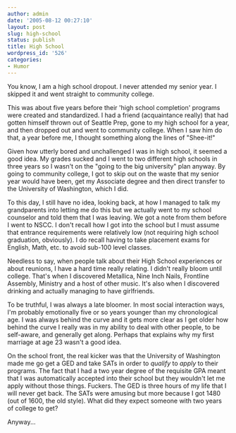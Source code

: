 ```yaml
---
author: admin
date: '2005-08-12 00:27:10'
layout: post
slug: high-school
status: publish
title: High School
wordpress_id: '526'
categories:
- Humor
---
```

<p>You know, I am a high school dropout. I never attended my senior year. I 
skipped it and went straight to community college.</p>
<p>This was about five years before their 'high school completion' programs were 
created and standardized. I had a friend (acquaintance really) that had gotten 
himself thrown out of Seattle Prep, gone to my high school for a year, and then 
dropped out and went to community college. When I saw him do that, a year before 
me, I thought something along the lines of &quot;Shee-it!&quot;</p>
<p>Given how utterly bored and unchallenged I was in high school, it seemed a 
good idea. My grades sucked and I went to two different high schools in three 
years so I wasn't on the &quot;going to the big university&quot; plan anyway. By going to 
community college, I got to skip out on the waste that my senior year would have 
been, get my Associate degree and then direct transfer to the University of 
Washington, which I did.</p>
<p>To this day, I still have no idea, looking back, at how I managed to talk my 
grandparents into letting me do this but we actually went to my school counselor 
and told them that I was leaving. We got a note from them before I went to NSCC. 
I don't recall how I got into the school but I must assume that entrance 
requirements were relatively low (not requiring high school graduation, 
obviously). I do recall having to take placement exams for English, Math, etc. 
to avoid sub-100 level classes.</p>
<p>Needless to say, when people talk about their High School experiences or 
about reunions, I have a hard time really relating. I didn't really bloom until 
college. That's when I discovered Metallica, Nine Inch Nails, Frontline 
Assembly, Ministry and a host of other music. It's also when I discovered 
drinking and actually managing to have girlfriends.</p>
<p>To be truthful, I was always a late bloomer. In most social interaction ways, 
I'm probably emotionally five or so years younger than my chronological age. I 
was always behind the curve and it gets more clear as I get older how behind the 
curve I really was in my ability to deal with other people, to be self-aware, 
and generally get along. Perhaps that explains why my first marriage at age 23 
wasn't a good idea.</p>
<p>On the school front, the real kicker was that the University of Washington 
made me go get a GED and take SATs in order to <i>qualify</i> to <i>apply</i> to 
their programs. The fact that I had a two year degree of the requisite GPA meant 
that I was automatically accepted into their school but they wouldn't let me 
apply without those things. Fuckers. The GED is three hours of my life that I 
will never get back. The SATs were amusing but more because I got 1480 (out of 
1600, the old style). What did they expect someone with two years of college to 
get?</p>
<p>Anyway...</p>
